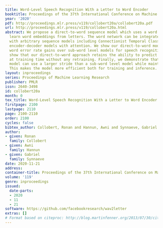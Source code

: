 ```yaml
---
title: Word-Level Speech Recognition With a Letter to Word Encoder
booktitle: Proceedings of the 37th International Conference on Machine Learning
year: '2020'
pdf: http://proceedings.mlr.press/v119/collobert20a/collobert20a.pdf
url: http://proceedings.mlr.press/v119/collobert20a.html
abstract: We propose a direct-to-word sequence model which uses a word network to
  learn word embeddings from letters. The word network can be integrated seamlessly
  with arbitrary sequence models including Connectionist Temporal Classification and
  encoder-decoder models with attention. We show our direct-to-word model can achieve
  word error rate gains over sub-word level models for speech recognition. We also
  show that our direct-to-word approach retains the ability to predict words not seen
  at training time without any retraining. Finally, we demonstrate that a word-level
  model can use a larger stride than a sub-word level model while maintaining accuracy.
  This makes the model more efficient both for training and inference.
layout: inproceedings
series: Proceedings of Machine Learning Research
publisher: PMLR
issn: 2640-3498
id: collobert20a
month: 0
tex_title: Word-Level Speech Recognition With a Letter to Word Encoder
firstpage: 2100
lastpage: 2110
page: 2100-2110
order: 2100
cycles: false
bibtex_author: Collobert, Ronan and Hannun, Awni and Synnaeve, Gabriel
author:
- given: Ronan
  family: Collobert
- given: Awni
  family: Hannun
- given: Gabriel
  family: Synnaeve
date: 2020-11-21
address: 
container-title: Proceedings of the 37th International Conference on Machine Learning
volume: '119'
genre: inproceedings
issued:
  date-parts:
  - 2020
  - 11
  - 21
software: https://github.com/facebookresearch/wav2letter
extras: []
# Format based on citeproc: http://blog.martinfenner.org/2013/07/30/citeproc-yaml-for-bibliographies/
---
```

